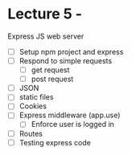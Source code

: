 # Lecture 5 - 

Express JS web server

* [ ] Setup npm project and express
* [ ] Respond to simple requests
  * [ ] get request
  * [ ] post request
* [ ] JSON
* [ ] static files
* [ ] Cookies 
* [ ] Express middleware (app.use)
  * [ ] Enforce user is logged in
* [ ] Routes
* [ ] Testing express code
